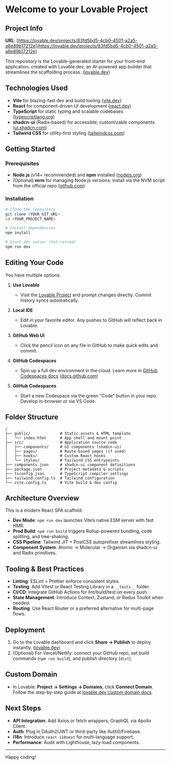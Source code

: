 # Welcome to your Lovable Project

## Project Info

**URL**: [https://lovable.dev/projects/83fd5bd5-4cb0-4501-a2a5-a8e89b17212e](https://lovable.dev/projects/83fd5bd5-4cb0-4501-a2a5-a8e89b17212e)

This repository is the Lovable-generated starter for your front-end application, created with Lovable.dev, an AI-powered app builder that streamlines the scaffolding process. ([lovable.dev](https://lovable.dev/?utm_source=chatgpt.com))

## Technologies Used

* **Vite** for blazing-fast dev and build tooling ([vite.dev](https://vite.dev/?utm_source=chatgpt.com))
* **React** for component-driven UI development ([react.dev](https://react.dev/?utm_source=chatgpt.com))
* **TypeScript** for static typing and scalable codebases ([typescriptlang.org](https://www.typescriptlang.org/?utm_source=chatgpt.com))
* **shadcn-ui** (Radix-based) for accessible, customizable components ([ui.shadcn.com](https://ui.shadcn.com/?utm_source=chatgpt.com))
* **Tailwind CSS** for utility-first styling ([tailwindcss.com](https://tailwindcss.com/?utm_source=chatgpt.com))

## Getting Started

### Prerequisites

* **Node.js** (v14+ recommended) and **npm** installed ([nodejs.org](https://nodejs.org/en?utm_source=chatgpt.com))
* (Optional) **nvm** for managing Node.js versions: install via the NVM script from the official repo ([github.com](https://github.com/nvm-sh/nvm?utm_source=chatgpt.com))

### Installation

```bash
# Clone the repository
git clone <YOUR_GIT_URL>
cd <YOUR_PROJECT_NAME>

# Install dependencies
npm install

# Start dev server (hot-reload)
npm run dev
```

## Editing Your Code

You have multiple options:

1. **Use Lovable**

   * Visit the [Lovable Project](https://lovable.dev/projects/83fd5bd5-4cb0-4501-a2a5-a8e89b17212e) and prompt changes directly. Commit history syncs automatically.
2. **Local IDE**

   * Edit in your favorite editor. Any pushes to GitHub will reflect back in Lovable.
3. **GitHub Web UI**

   * Click the pencil icon on any file in GitHub to make quick edits and commit.
4. **GitHub Codespaces**

   * Spin up a full dev environment in the cloud. Learn more in [GitHub Codespaces docs](https://docs.github.com/en/codespaces) ([docs.github.com](https://docs.github.com/en/codespaces?utm_source=chatgpt.com))
5. **GitHub Codespaces**

   * Start a new Codespace via the green "Code" button in your repo. Develop in-browser or via VS Code.

## Folder Structure

```plaintext
/
├── public/             # Static assets & HTML template
│   └── index.html      # App shell and mount point
├── src/                # Application source code
│   ├── components/     # UI components (shadcn-ui)
│   ├── pages/          # Route-based pages (if used)
│   ├── hooks/          # Custom React hooks
│   └── styles/         # Tailwind CSS entrypoints
├── components.json     # shadcn-ui component definitions
├── package.json        # Project metadata & scripts
├── tsconfig.json       # TypeScript compiler settings
├── tailwind.config.ts  # Tailwind configuration
└── vite.config.ts      # Vite build & dev config
```

## Architecture Overview

This is a modern React SPA scaffold:

* **Dev Mode**: `npm run dev` launches Vite’s native ESM server with fast HMR.
* **Prod Build**: `npm run build` triggers Rollup-powered bundling, code splitting, and tree-shaking.
* **CSS Pipeline**: Tailwind JIT + PostCSS autoprefixer streamlines styling.
* **Component System**: Atomic → Molecular → Organism via shadcn-ui and Radix primitives.

## Tooling & Best Practices

* **Linting**: ESLint + Prettier enforce consistent styles.
* **Testing**: Add Vitest or React Testing Library in a `__tests__` folder.
* **CI/CD**: Integrate GitHub Actions for lint/build/test on every push.
* **State Management**: Introduce Context, Zustand, or Redux Toolkit when needed.
* **Routing**: Use React Router or a preferred alternative for multi-page flows.

## Deployment

1. Go to the Lovable dashboard and click **Share → Publish** to deploy instantly. ([lovable.dev](https://lovable.dev/?utm_source=chatgpt.com))
2. (Optional) For Vercel/Netlify: connect your GitHub repo, set build commands (`npm run build`), and publish directory (`dist`).

## Custom Domain

* In Lovable: **Project → Settings → Domains**, click **Connect Domain**. Follow the step-by-step guide at
  [lovable.dev custom domain docs](https://docs.lovable.dev/tips-tricks/custom-domain#step-by-step-guide).

## Next Steps

* **API Integration**: Add Axios or fetch wrappers; GraphQL via Apollo Client.
* **Auth**: Plug in OAuth2/JWT or third-party like Auth0/Firebase.
* **i18n**: Introduce `react-i18next` for multi-language support.
* **Performance**: Audit with Lighthouse, lazy-load components.

---

Happy coding!
